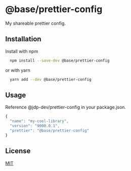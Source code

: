 
# @base/prettier-config

My shareable prettier config.


## Installation

Install  with npm

```bash
  npm install --save-dev @base/prettier-config
```

or with yarn

```bash
  yarn add --dev @base/prettier-config
```
## Usage

Reference @jdp-dev/prettier-config in your package.json.


```javascript
{
  "name": "my-cool-library",
  "version": "9000.0.1",
  "prettier": "@base/prettier-config"
}

```

  
## License

[MIT](../../LICENSE)

  